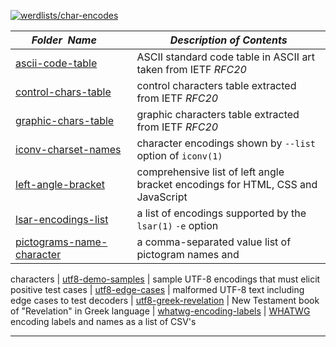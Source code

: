 [![werdlists/char-encodes](https://img.shields.io/badge/werdlists-char_encodes-purple.svg?logo=github&style=popout&longCache=true)](# "werdlists/char-encodes")

|&nbsp;&nbsp;&nbsp;&nbsp;&nbsp;&nbsp;_Folder&nbsp;&nbsp;Name_&nbsp;&nbsp;&nbsp;&nbsp;&nbsp;&nbsp;| _Description of Contents_
|:--------------------|--------------------------------------------------------------------------------------------------------------------------------------------------------
| [ascii-code-table](ascii-code-table.txt) |  ASCII standard code table in ASCII art taken from IETF *RFC20* 
| [control-chars-table](control-chars-table.txt) |  control characters table extracted from IETF *RFC20* 
| [graphic-chars-table](graphic-chars-table.txt) |  graphic characters table extracted from IETF *RFC20* 
| [iconv-charset-names](iconv-charset-names.txt) |  character encodings shown by `--list` option of `iconv(1)` 
| [left-angle-bracket](left-angle-bracket.txt) | comprehensive list of left angle bracket encodings for HTML, CSS and JavaScript  
| [lsar-encodings-list](lsar-encodings-list.txt) |  a list of encodings supported by the `lsar(1)` `-e` option 
| [pictograms-name-character](pictograms-name-character.csv) | a comma-separated value list of pictogram names and
characters
| [utf8-demo-samples](utf8-demo-samples.txt) |  sample UTF-8 encodings that must elicit positive test cases 
| [utf8-edge-cases](utf8-edge-cases.txt) |  malformed UTF-8 text including edge cases to test decoders 
| [utf8-greek-revelation](utf8-greek-revelation.txt) |  New Testament book of "Revelation" in Greek language 
| [whatwg-encoding-labels](whatwg-encoding-labels.csv) |  [WHATWG](https://whatwg.org) encoding labels and names as a list of CSV's  

* * *

